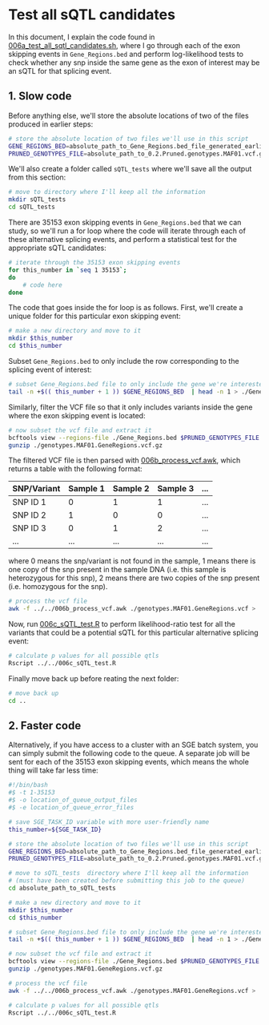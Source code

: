 # Test all sQTL candidates

In this document, I explain the code found in [006a\_test\_all\_sqtl\_candidates.sh](006a_test_all_sqtl_candidates.sh), where I go through each of the exon skipping events in `Gene_Regions.bed` and perform log-likelihood tests to check whether any snp inside the same gene as the exon of interest may be an sQTL for that splicing event.

## 1. Slow code

Before anything else, we'll store the absolute locations of two of the files produced in earlier steps:

```bash
# store the absolute location of two files we'll use in this script
GENE_REGIONS_BED=absolute_path_to_Gene_Regions.bed_file_generated_earlier
PRUNED_GENOTYPES_FILE=absolute_path_to_0.2.Pruned.genotypes.MAF01.vcf.gz_file_generated_earlier
```
We'll also create a folder called `sQTL_tests` where we'll save all the output from this section:

```bash
# move to directory where I'll keep all the information
mkdir sQTL_tests
cd sQTL_tests
```

There are 35153 exon skipping events in `Gene_Regions.bed` that we can study, so we'll run a for loop where the code will iterate through each of these alternative splicing events, and perform a statistical test for the appropriate sQTL candidates:

```bash
# iterate through the 35153 exon skipping events
for this_number in `seq 1 35153`;
do
    # code here
done
```
The code that goes inside the for loop is as follows. First, we'll create a unique folder for this particular exon skipping event:

```bash
# make a new directory and move to it
mkdir $this_number
cd $this_number
```
Subset `Gene_Regions.bed` to only include the row corresponding to the splicing event of interest:

```bash
# subset Gene_Regions.bed file to only include the gene we're interested in right now
tail -n +$(( this_number + 1 )) $GENE_REGIONS_BED  | head -n 1 > ./Gene_Regions.bed
```
Similarly, filter the VCF file so that it only includes variants inside the gene where the exon skipping event is located:

```bash
# now subset the vcf file and extract it
bcftools view --regions-file ./Gene_Regions.bed $PRUNED_GENOTYPES_FILE -O z -o ./genotypes.MAF01.GeneRegions.vcf.gz
gunzip ./genotypes.MAF01.GeneRegions.vcf.gz
```
The filtered VCF file is then parsed with [006b\_process\_vcf.awk](006b_process_vcf.awk), which returns a table with the following format:

| SNP/Variant | Sample 1 | Sample 2 | Sample 3 | ... |
|-------------|----------|----------|----------|-----|
| SNP ID 1    | 0        | 1        | 1        | ... |
| SNP ID 2    | 1        | 0        | 0        | ... |
| SNP ID 3    | 0        | 1        | 2        | ... |
| ...         | ...      | ...      | ...      | ... |

where 0 means the snp/variant is not found in the sample, 1 means there is one copy of the snp present in the sample DNA (i.e. this sample is heterozygous for this snp), 2 means there are two copies of the snp present (i.e. homozygous for the snp).

```bash
# process the vcf file
awk -f ../../006b_process_vcf.awk ./genotypes.MAF01.GeneRegions.vcf > ./genotypes.MAF01.GeneRegions.Parsed.txt
```
Now, run [006c\_sQTL\_test.R](006c_sQTL_test.R) to perform likelihood-ratio test for all the variants that could be a potential sQTL for this particular alternative splicing event:

```bash
# calculate p values for all possible qtls
Rscript ../../006c_sQTL_test.R 
```
Finally move back up before reating the next folder:

```bash
# move back up
cd ..
```

## 2. Faster code



Alternatively, if you have access to a cluster with an SGE batch system, you can simply submit the following code to the queue. A separate job will be sent for each of the 35153 exon skipping events, which means the whole thing will take far less time:

```bash
#!/bin/bash
#$ -t 1-35153
#$ -o location_of_queue_output_files
#$ -e location_of_queue_error_files

# save SGE_TASK_ID variable with more user-friendly name
this_number=${SGE_TASK_ID}

# store the absolute location of two files we'll use in this script
GENE_REGIONS_BED=absolute_path_to_Gene_Regions.bed_file_generated_earlier
PRUNED_GENOTYPES_FILE=absolute_path_to_0.2.Pruned.genotypes.MAF01.vcf.gz_file_generated_earlier

# move to sQTL_tests  directory where I'll keep all the information
# (must have been created before submitting this job to the queue)
cd absolute_path_to_sQTL_tests

# make a new directory and move to it
mkdir $this_number
cd $this_number

# subset Gene_Regions.bed file to only include the gene we're interested in right now
tail -n +$(( this_number + 1 )) $GENE_REGIONS_BED  | head -n 1 > ./Gene_Regions.bed

# now subset the vcf file and extract it
bcftools view --regions-file ./Gene_Regions.bed $PRUNED_GENOTYPES_FILE -O z -o ./genotypes.MAF01.GeneRegions.vcf.gz
gunzip ./genotypes.MAF01.GeneRegions.vcf.gz

# process the vcf file
awk -f ../../006b_process_vcf.awk ./genotypes.MAF01.GeneRegions.vcf > ./genotypes.MAF01.GeneRegions.Parsed.txt

# calculate p values for all possible qtls
Rscript ../../006c_sQTL_test.R 
```